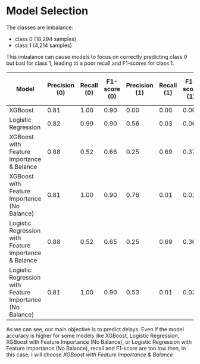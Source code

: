 # Model Selection
 The classes are imbalance:
   - class 0 (18,294 samples)
   - class 1 (4,214 samples)
     
This imbalance can cause models to focus on correctly predicting class 0 but bad for class 1, leading to a poor recall and F1-scores for class 1.

| Model                                             | Precision (0) | Recall (0) | F1-score (0) | Precision (1) | Recall (1) | F1-score (1) | Accuracy | Macro Avg Precision | Macro Avg Recall | Macro Avg F1-score |
|---------------------------------------------------|---------------|------------|--------------|---------------|------------|--------------|----------|---------------------|------------------|--------------------|
| XGBoost                                           | 0.81          | 1.00       | 0.90         | 0.00          | 0.00       | 0.00         | 0.81     | 0.41                | 0.50             | 0.45               |
| Logistic Regression                               | 0.82          | 0.99       | 0.90         | 0.56          | 0.03       | 0.06         | 0.81     | 0.69                | 0.51             | 0.48               |
| XGBoost with Feature Importance & Balance         | 0.88          | 0.52       | 0.66         | 0.25          | 0.69       | 0.37         | 0.55     | 0.56                | 0.61             | 0.51               |
| XGBoost with Feature Importance (No Balance)      | 0.81          | 1.00       | 0.90         | 0.76          | 0.01       | 0.01         | 0.81     | 0.79                | 0.50             | 0.45               |
| Logistic Regression with Feature Importance & Balance | 0.88       | 0.52       | 0.65         | 0.25          | 0.69       | 0.36         | 0.55     | 0.56                | 0.60             | 0.51               |
| Logistic Regression with Feature Importance (No Balance) | 0.81       | 1.00       | 0.90         | 0.53          | 0.01       | 0.03         | 0.81     | 0.67                | 0.51             | 0.46               |


As we can see, our main objective is to predict delays. Even if the model accuracy is higher for some models like XGBoost, Logistic Regression, XGBoost with Feature Importance (No Balance), or Logistic Regression with Feature Importance (No Balance), recall and F1-score are too low then, in this case, I will choose *XGBoost with Feature Importance & Balance*



